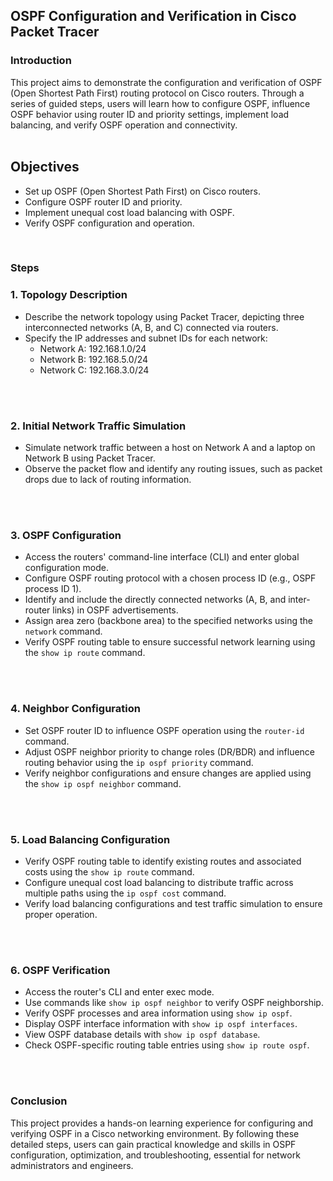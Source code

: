 ## OSPF Configuration and Verification in Cisco Packet Tracer

### Introduction
This project aims to demonstrate the configuration and verification of OSPF (Open Shortest Path First) routing protocol on Cisco routers. Through a series of guided steps, users will learn how to configure OSPF, influence OSPF behavior using router ID and priority settings, implement load balancing, and verify OSPF operation and connectivity.
<br />
<br />

## Objectives

- Set up OSPF (Open Shortest Path First) on Cisco routers.
- Configure OSPF router ID and priority.
- Implement unequal cost load balancing with OSPF.
- Verify OSPF configuration and operation.
  <br />
<br />

### Steps

### 1. Topology Description
- Describe the network topology using Packet Tracer, depicting three interconnected networks (A, B, and C) connected via routers.
- Specify the IP addresses and subnet IDs for each network:
  - Network A: 192.168.1.0/24
  - Network B: 192.168.5.0/24
  - Network C: 192.168.3.0/24
<br />
<br />

### 2. Initial Network Traffic Simulation
- Simulate network traffic between a host on Network A and a laptop on Network B using Packet Tracer.
- Observe the packet flow and identify any routing issues, such as packet drops due to lack of routing information.
<br />
<br />

### 3. OSPF Configuration
- Access the routers' command-line interface (CLI) and enter global configuration mode.
- Configure OSPF routing protocol with a chosen process ID (e.g., OSPF process ID 1).
- Identify and include the directly connected networks (A, B, and inter-router links) in OSPF advertisements.
- Assign area zero (backbone area) to the specified networks using the `network` command.
- Verify OSPF routing table to ensure successful network learning using the `show ip route` command.
<br />
<br />

### 4. Neighbor Configuration
- Set OSPF router ID to influence OSPF operation using the `router-id` command.
- Adjust OSPF neighbor priority to change roles (DR/BDR) and influence routing behavior using the `ip ospf priority` command.
- Verify neighbor configurations and ensure changes are applied using the `show ip ospf neighbor` command.
<br />
<br />

### 5. Load Balancing Configuration
- Verify OSPF routing table to identify existing routes and associated costs using the `show ip route` command.
- Configure unequal cost load balancing to distribute traffic across multiple paths using the `ip ospf cost` command.
- Verify load balancing configurations and test traffic simulation to ensure proper operation.
<br />
<br />

### 6. OSPF Verification
- Access the router's CLI and enter exec mode.
- Use commands like `show ip ospf neighbor` to verify OSPF neighborship.
- Verify OSPF processes and area information using `show ip ospf`.
- Display OSPF interface information with `show ip ospf interfaces`.
- View OSPF database details with `show ip ospf database`.
- Check OSPF-specific routing table entries using `show ip route ospf`.
<br />
<br />

### Conclusion
This project provides a hands-on learning experience for configuring and verifying OSPF in a Cisco networking environment. By following these detailed steps, users can gain practical knowledge and skills in OSPF configuration, optimization, and troubleshooting, essential for network administrators and engineers.
